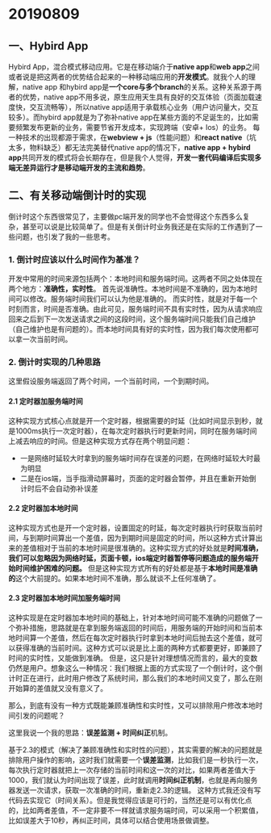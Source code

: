 # 20190809
## 一、Hybird App
Hybird App，混合模式移动应用。它是在移动端介于**native app**和**web app**之间或者说是把这两者的优势结合起来的一种移动端应用的**开发模式**。就我个人的理解，native app 和hybird app是**一个core与多个branch**的关系。这种关系源于两者的优势，native app不用多说，原生应用天生具有良好的交互体验（页面加载速度快，交互流畅等），所以native app适用于承载核心业务（用户访问量大，交互较多）。而hybird app就是为了弥补native app在某些方面的不足诞生的，比如需要频繁发布更新的业务，需要节省开发成本，实现跨端（安卓+ Ios）的业务。
每一种技术的出现都源于需求，在**webview + js**（性能问题）和**react native**（坑太多，物料缺乏）都无法完美替代native app的情况下，**native app + hybird app**共同开发的模式将会长期存在，但是我个人觉得，**开发一套代码编译后实现多端无差异运行才是移动端开发的主流和趋势**。

## 二、有关移动端倒计时的实现
倒计时这个东西很常见了，主要做pc端开发的同学也不会觉得这个东西多么复杂，甚至可以说是比较简单了。但是有关倒计时业务我还是在实际的工作遇到了一些问题，也引发了我的一些思考。
### 1. 倒计时应该以什么时间作为基准？
开发中常用的时间来源包括两个：本地时间和服务端时间。这两者不同之处体现在两个地方：**准确性，实时性**。
首先说准确性。本地时间是不准确的，因为本地时间可以修改。服务端时间我们可以认为他是准确的。
而实时性，就是对于每一个时刻而言，时间是否准确。由此可见，服务端时间不具有实时性，因为从请求响应回来之后到下一次发送请求之间的这段时间，这个服务端时间只能我们自己维护（自己维护也是有问题的）。而本地时间具有好的实时性，因为我们每次使用都可以拿一次当前时间。

### 2. 倒计时实现的几种思路
这里假设服务端返回了两个时间，一个当前时间，一个到期时间。
#### 2.1 定时器加服务端时间
这种实现方式核心点就是开一个定时器，根据需要的时延（比如时间显示到秒，就是1000ms执行一次定时器），在每次定时器执行时更新时间，同时在服务端时间上减去响应的时间。但是这种实现方式存在两个明显问题：

 - 一是网络时延较大时拿到的服务端时间存在误差的问题，在网络时延较大时最为明显
 - 二是在ios端，当手指滑动屏幕时，页面的定时器会暂停，并且在重新开始倒计时后不会自动弥补误差

#### 2.2 定时器加本地时间
这种实现方式也是开一个定时器，设置固定的时延，每次定时器执行时获取当前时间，与到期时间算出一个差值，因为到期时间是固定的时间，所以这种方式计算出来的差值相对于当前的本地时间是很准确的。这种实现方式的好处就是**时间准确，我们可以忽略因为网络时延，页面卡顿，ios端定时器暂停等问题造成的服务端开始时间维护困难的问题。**
但是这种实现方式所有的好处都是基于**本地时间是准确的**这个大前提的。如果本地时间不准确，那么就谈不上任何准确了。

#### 2.3 定时器加本地时间加服务端时间
这种实现是在定时器加本地时间的基础上，针对本地时间可能不准确的问题做了一个弥补措施，思路就是在拿到服务端返回的时间后，用服务端的开始时间和当前本地时间算一个差值，然后在每次定时器执行时拿到本地时间后抛去这个差值，就可以获得准确的当前时间。这种方式可以说是比上面的两种方式都要更好，即兼顾了时间的实时性，又能做到准确。
但是，这只是针对理想情况而言的，最大的变数仍然是用户。想象这么一种情况：我们根据上面的方式实现了一个倒计时，这个倒计时正在进行，此时用户修改了系统时间，那么我们的本地时间又变了，那么在刚开始算的差值就又没有意义了。

那么，到底有没有一种方式既能兼顾准确性和实时性，又可以排除用户修改本地时间引发的问题呢？

这里我说一个我的思路：**误差监测 + 时间纠正**机制。

基于2.3的模式（解决了兼顾准确性和实时性的问题），其实需要的解决的问题就是排除用户操作的影响，这时我们就需要一个**误差监测**，比如我们是一秒执行一次，每次执行定时器就把上一次存储的当前时间和这一次的对比，如果两者差值大于1000，我们就认为时间出现了误差，此时就调用**时间纠正机制**，也就是再向服务器发送一次请求，获取一次准确的时间，重新走2.3的逻辑。
这种方式我还没有写代码去实现它（时间关系）。但是我觉得应该是可行的，当然还是可以有优化点的，比如两者差值，不一定非要不一样就请求服务端时间，可以采用一个积累值，比如误差大于10秒，再纠正时间，具体可以结合使用场景做调整。